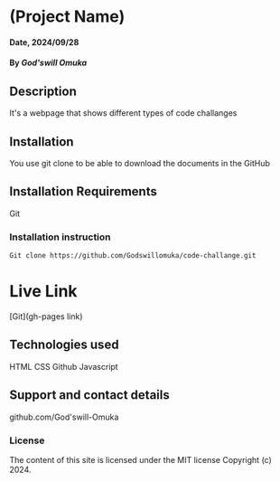 # (Project Name)

#### Date, 2024/09/28

#### By *God'swill Omuka*

## Description
It's a webpage that shows different types of code challanges 

## Installation
You use git clone to be able to download the documents in the GitHub

## Installation Requirements
Git

### Installation instruction
```
Git clone https://github.com/Godswillomuka/code-challange.git

```

# Live Link
[Git](gh-pages link)

## Technologies used
HTML
CSS
Github
Javascript

## Support and contact details
github.com/God'swill-Omuka
### License
The content of this site is licensed under the MIT license
Copyright (c) 2024.


